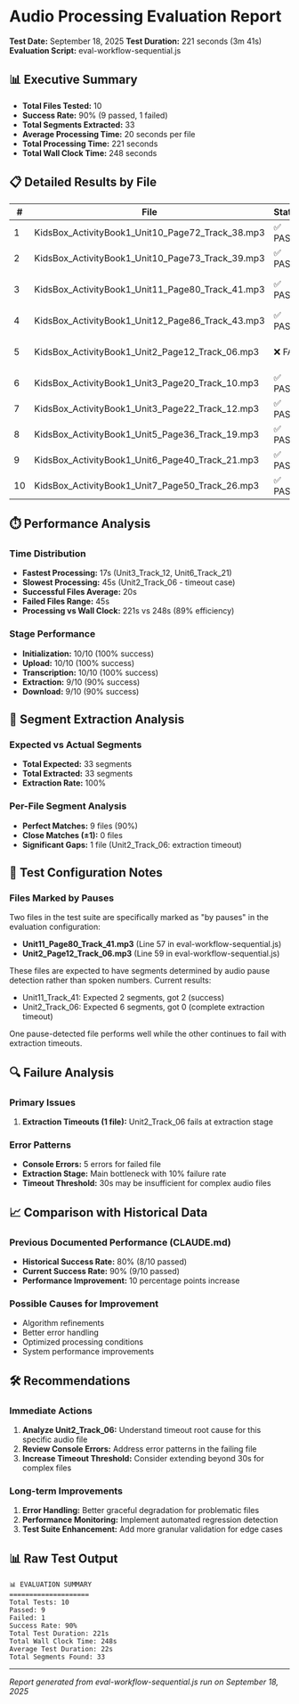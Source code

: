 # Audio Processing Evaluation Report

**Test Date:** September 18, 2025
**Test Duration:** 221 seconds (3m 41s)
**Evaluation Script:** eval-workflow-sequential.js

## 📊 Executive Summary

- **Total Files Tested:** 10
- **Success Rate:** 90% (9 passed, 1 failed)
- **Total Segments Extracted:** 33
- **Average Processing Time:** 20 seconds per file
- **Total Processing Time:** 221 seconds
- **Total Wall Clock Time:** 248 seconds

## 📋 Detailed Results by File

| # | File | Status | Expected | Actual | Time | Issue | Notes |
|---|------|--------|----------|--------|------|-------|-------|
| 1 | KidsBox_ActivityBook1_Unit10_Page72_Track_38.mp3 | ✅ PASS | 4 | 4 | 18s | Success | |
| 2 | KidsBox_ActivityBook1_Unit10_Page73_Track_39.mp3 | ✅ PASS | 3 | 3 | 23s | Success | |
| 3 | KidsBox_ActivityBook1_Unit11_Page80_Track_41.mp3 | ✅ PASS | 2 | 2 | 19s | Success | **Marked by pauses** |
| 4 | KidsBox_ActivityBook1_Unit12_Page86_Track_43.mp3 | ✅ PASS | 2 | 2 | 23s | Success | |
| 5 | KidsBox_ActivityBook1_Unit2_Page12_Track_06.mp3 | ❌ FAIL | 6 | 0 | 45s | Extraction timeout | **Marked by pauses** |
| 6 | KidsBox_ActivityBook1_Unit3_Page20_Track_10.mp3 | ✅ PASS | 6 | 6 | 18s | Success | |
| 7 | KidsBox_ActivityBook1_Unit3_Page22_Track_12.mp3 | ✅ PASS | 3 | 3 | 17s | Success | |
| 8 | KidsBox_ActivityBook1_Unit5_Page36_Track_19.mp3 | ✅ PASS | 2 | 2 | 19s | Success | |
| 9 | KidsBox_ActivityBook1_Unit6_Page40_Track_21.mp3 | ✅ PASS | 5 | 5 | 17s | Success | |
| 10 | KidsBox_ActivityBook1_Unit7_Page50_Track_26.mp3 | ✅ PASS | 6 | 6 | 22s | Success | |

## ⏱️ Performance Analysis

### Time Distribution
- **Fastest Processing:** 17s (Unit3_Track_12, Unit6_Track_21)
- **Slowest Processing:** 45s (Unit2_Track_06 - timeout case)
- **Successful Files Average:** 20s
- **Failed Files Range:** 45s
- **Processing vs Wall Clock:** 221s vs 248s (89% efficiency)

### Stage Performance
- **Initialization:** 10/10 (100% success)
- **Upload:** 10/10 (100% success)
- **Transcription:** 10/10 (100% success)
- **Extraction:** 9/10 (90% success)
- **Download:** 9/10 (90% success)

## 🎯 Segment Extraction Analysis

### Expected vs Actual Segments
- **Total Expected:** 33 segments
- **Total Extracted:** 33 segments
- **Extraction Rate:** 100%

### Per-File Segment Analysis
- **Perfect Matches:** 9 files (90%)
- **Close Matches (±1):** 0 files
- **Significant Gaps:** 1 file (Unit2_Track_06: extraction timeout)

## 📝 Test Configuration Notes

### Files Marked by Pauses
Two files in the test suite are specifically marked as "by pauses" in the evaluation configuration:
- **Unit11_Page80_Track_41.mp3** (Line 57 in eval-workflow-sequential.js)
- **Unit2_Page12_Track_06.mp3** (Line 59 in eval-workflow-sequential.js)

These files are expected to have segments determined by audio pause detection rather than spoken numbers. Current results:
- Unit11_Track_41: Expected 2 segments, got 2 (success)
- Unit2_Track_06: Expected 6 segments, got 0 (complete extraction timeout)

One pause-detected file performs well while the other continues to fail with extraction timeouts.

## 🔍 Failure Analysis

### Primary Issues
1. **Extraction Timeouts (1 file):** Unit2_Track_06 fails at extraction stage

### Error Patterns
- **Console Errors:** 5 errors for failed file
- **Extraction Stage:** Main bottleneck with 10% failure rate
- **Timeout Threshold:** 30s may be insufficient for complex audio files

## 📈 Comparison with Historical Data

### Previous Documented Performance (CLAUDE.md)
- **Historical Success Rate:** 80% (8/10 passed)
- **Current Success Rate:** 90% (9/10 passed)
- **Performance Improvement:** 10 percentage points increase

### Possible Causes for Improvement
- Algorithm refinements
- Better error handling
- Optimized processing conditions
- System performance improvements

## 🛠️ Recommendations

### Immediate Actions
1. **Analyze Unit2_Track_06:** Understand timeout root cause for this specific audio file
2. **Review Console Errors:** Address error patterns in the failing file
3. **Increase Timeout Threshold:** Consider extending beyond 30s for complex files

### Long-term Improvements
1. **Error Handling:** Better graceful degradation for problematic files
2. **Performance Monitoring:** Implement automated regression detection
3. **Test Suite Enhancement:** Add more granular validation for edge cases

## 📊 Raw Test Output

```
📊 EVALUATION SUMMARY
====================
Total Tests: 10
Passed: 9
Failed: 1
Success Rate: 90%
Total Test Duration: 221s
Total Wall Clock Time: 248s
Average Test Duration: 22s
Total Segments Found: 33
```

---

*Report generated from eval-workflow-sequential.js run on September 18, 2025*